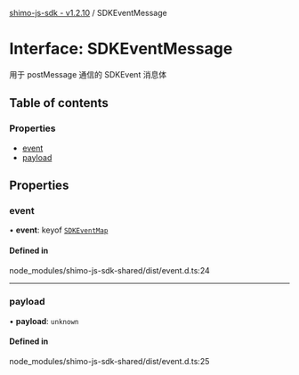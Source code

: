 [shimo-js-sdk - v1.2.10](/README.md) / SDKEventMessage

# Interface: SDKEventMessage

用于 postMessage 通信的 SDKEvent 消息体

## Table of contents

### Properties

- [event](/interfaces/SDKEventMessage.md#event)
- [payload](/interfaces/SDKEventMessage.md#payload)

## Properties

### event

• **event**: keyof [`SDKEventMap`](/interfaces/SDKEventMap.md)

#### Defined in

node_modules/shimo-js-sdk-shared/dist/event.d.ts:24

___

### payload

• **payload**: `unknown`

#### Defined in

node_modules/shimo-js-sdk-shared/dist/event.d.ts:25
